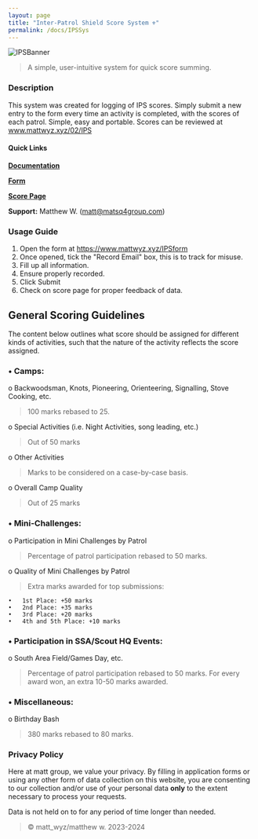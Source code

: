 ```yaml
---
layout: page
title: "Inter-Patrol Shield Score System ⚜️"
permalink: /docs/IPSSys
---
```


![IPSBanner](https://github.com/matsq4/matt_wyz/assets/139704779/1b45f3b0-6ca6-4d14-be30-4dd4448ba6c5)

> A simple, user-intuitive system for quick score summing. 

### Description
This system was created for logging of IPS scores. Simply submit a new entry to the form every time an activity is completed, with the scores of each patrol. Simple, easy and portable.
Scores can be reviewed at www.mattwyz.xyz/02/IPS

#### Quick Links
**[Documentation](https://www.mattwyz.xyz/docs/IPSSys)**

**[Form](https://www.mattwyz.xyz/IPSform)**

**[Score Page](https://host.02scouts.org/IPS)**

**Support:** Matthew W. ([matt@matsq4group.com](mailto:matt@matsq4group.com))


### Usage Guide
  1. Open the form at https://www.mattwyz.xyz/IPSform
  2. Once opened, tick the "Record Email" box, this is to track for misuse.
  3. Fill up all information.
  4. Ensure properly recorded.
  5. Click Submit
  6. Check on score page for proper feedback of data.

## General Scoring Guidelines
The content below outlines what score should be assigned for different kinds of activities, such that the nature of the activity reflects the score assigned.

### • Camps:
o	Backwoodsman, Knots, Pioneering, Orienteering, Signalling, Stove Cooking, etc.
  > 100 marks rebased to 25.

o	Special Activities (i.e. Night Activities, song leading, etc.)
  > Out of 50 marks

o	Other Activities
  > Marks to be considered on a case-by-case basis.

o	Overall Camp Quality
  > Out of 25 marks

### •	Mini-Challenges:
  
o Participation in Mini Challenges by Patrol
  > Percentage of patrol participation rebased to 50 marks.

o	Quality of Mini Challenges by Patrol
  > Extra marks awarded for top submissions:

    •	1st Place: +50 marks
    •	2nd Place: +35 marks
    •	3rd Place: +20 marks
    •	4th and 5th Place: +10 marks

### •	Participation in SSA/Scout HQ Events:
o	South Area Field/Games Day, etc.
  > Percentage of patrol participation rebased to 50 marks.
  > For every award won, an extra 10-50 marks awarded.
  
### • Miscellaneous:
o	Birthday Bash
  > 380 marks rebased to 80 marks.

### Privacy Policy
Here at matt group, we value your privacy.
By filling in application forms or using any other form of data collection on this website, you are 
consenting to our collection and/or use of your personal data **only** to the extent necessary to 
process your requests. 

Data is not held on to for any period of time longer than needed.

> ©️ matt_wyz/matthew w. 2023-2024
